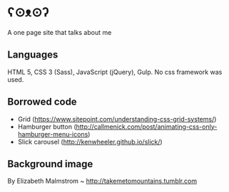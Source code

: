 # ʕ⊙ᴥ⊙ʔ

A one page site that talks about me

## Languages
HTML 5, CSS 3 (Sass), JavaScript (jQuery), Gulp.
No css framework was used.

## Borrowed code
* Grid (https://www.sitepoint.com/understanding-css-grid-systems/)
* Hamburger button (http://callmenick.com/post/animating-css-only-hamburger-menu-icons)
* Slick carousel (http://kenwheeler.github.io/slick/)

## Background image
By Elizabeth Malmstrom
~ http://takemetomountains.tumblr.com
